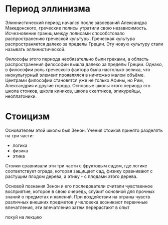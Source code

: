 # Период эллинизма

Элиннистический период начался после завоеваний Александра Македонского, греческие полисы утратили свою независимость. Исчезновение границ между полисами способстовало распространению греческой культуры. Греческая культура распространяется далеко за пределы Греции. Эту новую культуру стали называть эллинистической.

Философы этого периода необязательно были греками, а область распространения философии вышла далеко за пределы Греции. Однако, в философии роль греческого фактора была настолько велика, что инокультурный элемент проявлялся в ничтожно малом объёме. Центрами философии становятся уже не только Афины, но Рим, Александрия и другие города. Основные школы этого периода это школа стоиков, школа киников, школа скептиков, эпикурейцы, неоплатоники.

# Стоицизм

Основателем этой школы был Зенон. Учения стоиков принято разделять на три части:

- логика
- физика
- этика

Стоики сравнивали эти три части с фруктовым садом, где логике соответствует ограда, которая защищает сад, физику сравнивают с растущим плодом дерева, а этику - с плодами этого дерева.

Основой познания Зенон и его последователи считали чувственное восприятие, которое в свою очередь, служит основной для прочных знаний о предметах и явлений. При воздействии на ограны чувств различных внешних предметов у человека возникают первичные впечатления, эти впечатления затем перерастают в опыт

похуй на лекцию
